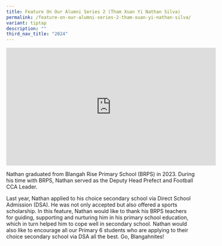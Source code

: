 ```yaml
---
title: Feature On Our Alumni Series 2 (Tham Xuan Yi Nathan Silva)
permalink: /feature-on-our-alumni-series-2-tham-xuan-yi-nathan-silva/
variant: tiptap
description: ""
third_nav_title: "2024"
---
```

<p></p>
<div class="iframe-wrapper">
<iframe height="315" width="560" allowfullscreen="true" frameborder="0" src="https://www.youtube.com/embed/8kuCteJhnsQ?si=Yqp3kz1geaL9eCII"></iframe>
</div>
<p>Nathan graduated from Blangah Rise Primary School (BRPS) in 2023. During
his time with BRPS, Nathan served as the Deputy Head Prefect and Football
CCA Leader.</p>
<p>Last year, Nathan applied to his choice secondary school via Direct School
Admission (DSA). He was not only accepted but also offered a sports scholarship.
In this feature, Nathan would like to thank his BRPS teachers for guiding,
supporting and nurturing him in his primary school education, which in
turn helped him to cope well in secondary school. Nathan would also like
to encourage all our Primary 6 students who are applying to their choice
secondary school via DSA all the best. Go, Blangahnites!</p>